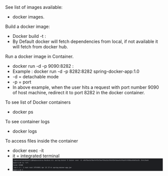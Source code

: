 See list of images available:
* docker images.

Build a docker image:
* Docker build -t <image-name>:<version number>
* By Default docker will fetch dependencies from local, if not available it will fetch from docker hub.

Run a docker image in Container.
* docker run -d -p 9090:8282 <image-name>:<version number>
* Example : docker run -d -p 8282:8282 spring-docker-app:1.0
* -d = detachable mode
* -p =  port
* In above example, when the user hits a request with port number 9090 of host machine, redirect it to port 8282 in the docker container.

To see list of Docker containers
* docker ps

To see container logs
* docker logs <container id>

To access files inside the container
* docker exec -it <container id> <path to access>
* it = integrated terminal
* ![img_1.png](img_1.png)